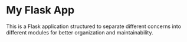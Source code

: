 # My Flask App

This is a Flask application structured to separate different concerns into different modules for better organization and maintainability.
